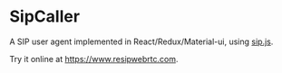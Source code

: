 # SipCaller

A SIP user agent implemented in React/Redux/Material-ui, using [sip.js](https://sipjs.com/).

Try it online at https://www.resipwebrtc.com.

